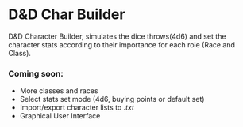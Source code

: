 # D&amp;D Char Builder
D&amp;D Character Builder, simulates the dice throws(4d6) and set the character stats according to their importance for each role (Race and Class).

<h3>Coming soon:</h3>
<ul>
  <li>More classes and races</li>
  <li>Select stats set mode (4d6, buying points or default set)</li>
  <li>Import/export character lists to <i>.txt</i></li>
  <li>Graphical User Interface</li>
</ul>

